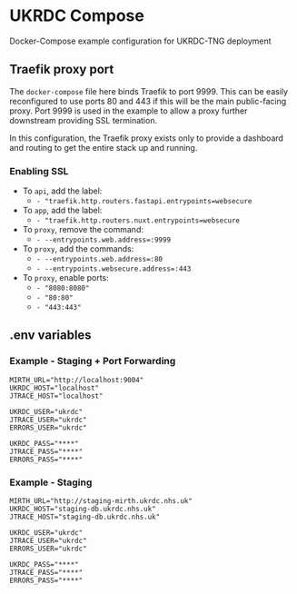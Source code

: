 # UKRDC Compose

Docker-Compose example configuration for UKRDC-TNG deployment

## Traefik proxy port

The `docker-compose` file here binds Traefik to port 9999. This can be easily reconfigured to use ports 80 and 443 if this will be the main public-facing proxy. Port 9999 is used in the example to allow a proxy further downstream providing SSL termination.

In this configuration, the Traefik proxy exists only to provide a dashboard and routing to get the entire stack up and running.

### Enabling SSL

- To `api`, add the label:
  - `- "traefik.http.routers.fastapi.entrypoints=websecure`
- To `app`, add the label:
  - `- "traefik.http.routers.nuxt.entrypoints=websecure`
- To `proxy`, remove the command:
  - `- --entrypoints.web.address=:9999`
- To `proxy`, add the commands:
  - `- --entrypoints.web.address=:80`
  - `- --entrypoints.websecure.address=:443`
- To `proxy`, enable ports:
  - `- "8080:8080"`
  - `- "80:80"`
  - `- "443:443"`

## .env variables

### Example - Staging + Port Forwarding

```none
MIRTH_URL="http://localhost:9004"
UKRDC_HOST="localhost"
JTRACE_HOST="localhost"

UKRDC_USER="ukrdc"
JTRACE_USER="ukrdc"
ERRORS_USER="ukrdc"

UKRDC_PASS="****"
JTRACE_PASS="****"
ERRORS_PASS="****"

```

### Example - Staging

```none
MIRTH_URL="http://staging-mirth.ukrdc.nhs.uk"
UKRDC_HOST="staging-db.ukrdc.nhs.uk"
JTRACE_HOST="staging-db.ukrdc.nhs.uk"

UKRDC_USER="ukrdc"
JTRACE_USER="ukrdc"
ERRORS_USER="ukrdc"

UKRDC_PASS="****"
JTRACE_PASS="****"
ERRORS_PASS="****"

```
